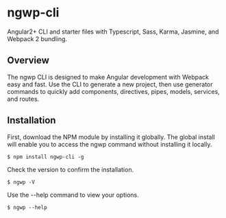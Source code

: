# ngwp-cli
Angular2+ CLI and starter files with Typescript, Sass, Karma, Jasmine, and Webpack 2 bundling.

## Overview
The ngwp CLI is designed to make Angular development with Webpack easy and fast. Use the CLI to generate a new project, then use generator commands to quickly add components, directives, pipes, models, services, and routes.

## Installation
First, download the NPM module by installing it globally. The global install will enable you to access the ngwp command without installing it locally.

```
$ npm install ngwp-cli -g
```
Check the version to confirm the installation.

```
$ ngwp -V
```
Use the --help command to view your options.

```
$ ngwp --help
```